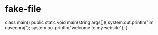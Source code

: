 # fake-file
class main()
public static void main(string args[]){
system.out.println("im naveenraj");
system.out.println("welcome to my website");
}
